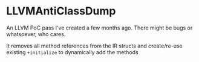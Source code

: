 # LLVMAntiClassDump
An LLVM PoC pass I've created a few months ago.
There might be bugs or whatsoever, who cares.

It removes all method references from the IR structs and create/re-use existing `+initialize` to dynamically add the methods
